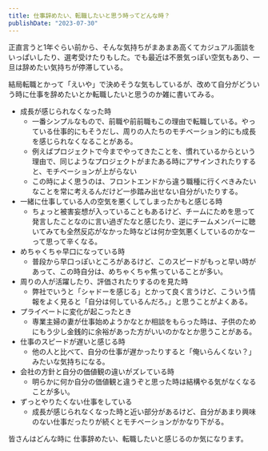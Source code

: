 ```yaml
---
title: 仕事辞めたい、転職したいと思う時ってどんな時？
publishDate: "2023-07-30"
---
```


正直言うと1年ぐらい前から、そんな気持ちがまあまあ高くてカジュアル面談をいっぱいしたり、選考受けたりもした。でも最近は不景気っぽい空気もあり、一旦は辞めたい気持ちが停滞している。

結局転職とかって「えいや」で決めそうな気もしているが、改めて自分がどういう時に仕事を辞めたいとか転職したいと思うのか雑に書いてみる。

- 成長が感じられなくなった時
  - 一番シンプルなもので、前職や前前職もこの理由で転職している。やっている仕事的にもそうだし、周りの人たちのモチベーション的にも成長を感じられなくなることがある。
  - 例えばプロジェクトで今までやってきたことを、慣れているからという理由で、同じようなプロジェクトがまたある時にアサインされたりすると、モチベーションが上がらない
  - この時によく思うのは、フロントエンドから違う職種に行くべきみたいなことを常に考えるんだけど一歩踏み出せない自分がいたりする。
- 一緒に仕事している人の空気を悪くしてしまったかもと感じる時
  - ちょっと被害妄想が入っていることもあるけど、チームにためを思って発言したことなのに言い過ぎたなと感じたり、逆にチームメンバーに聴いてみても全然反応がなかった時などは何か空気悪くしているのかなーって思って辛くなる。
- めちゃくちゃ早口になっている時
  - 普段から早口っぽいところがあるけど、このスピードがもっと早い時があって、この時自分は、めちゃくちゃ焦っていることが多い。
- 周りの人が活躍したり、評価されたりするのを見た時
  - 弊社でいうと「シャドーを感じる」とかって良く言うけど、こういう情報をよく見ると「自分は何しているんだろ。」と思うことがよくある。
- プライベートに変化が起こったとき
  - 専業主婦の妻が仕事始めようかなとか相談をもらった時は、子供のためにもう少し金銭的に余裕があった方がいいのかなとか思うことがある。
- 仕事のスピードが遅いと感じる時
  - 他の人と比べて、自分の仕事が遅かったりすると「俺いらんくない？」みたいな気持ちになる。
- 会社の方針と自分の価値観の違いがズレている時
  - 明らかに何か自分の価値観と違うぞと思った時は結構やる気がなくなることが多い。
- ずっとやりたくない仕事をしている
  -  成長が感じられなくなった時と近い部分があるけど、自分があまり興味のない仕事だったりが続くとモチベーションがかなり下がる。

皆さんはどんな時に 仕事辞めたい、転職したいと感じるのか気になります。